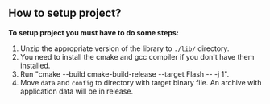  ## How to setup project?

 **To setup project you must have to do some steps:**
 1. Unzip the appropriate version of the library to `./lib/` directory.
 2. You need to install the cmake and gcc compiler if you don't have them installed.
 3. Run "cmake --build cmake-build-release --target Flash -- -j 1".
 4. Move `data` and `config` to directory with target binary file. An archive with application data will be in release.
